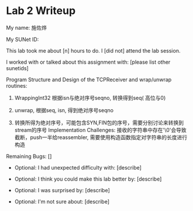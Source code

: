 Lab 2 Writeup
=============

My name: 施佐烨

My SUNet ID: 

This lab took me about [n] hours to do. I [did not] attend the lab session.

I worked with or talked about this assignment with: [please list other sunetids]

Program Structure and Design of the TCPReceiver and wrap/unwrap routines:

1. WrappingInt32 根据isn与绝对序号seqno, 转换得到seq( 高位与0)

2. unwrap, 根据seq, isn, 得到绝对序号seqno

3. 转换所得为绝对序号，可能包含SYN,FIN包的序号，需要分别讨论来转换到stream的序号
Implementation Challenges:
接收的字符串中存在'\0'会导致截断，push一半给reassembler, 需要使用构造函数指定对字符串的长度进行构造

Remaining Bugs:
[]

- Optional: I had unexpected difficulty with: [describe]

- Optional: I think you could make this lab better by: [describe]

- Optional: I was surprised by: [describe]

- Optional: I'm not sure about: [describe]
